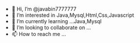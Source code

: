 - 👋 Hi, I’m @javabin7777777
- 👀 I’m interested in Java,Mysql,Html,Css,Javascript
- 🌱 I’m currently learning ...Java,Mysql
- 💞️ I’m looking to collaborate on ...
- 📫 How to reach me ...

<!---
javabin7777777/javabin7777777 is a ✨ special ✨ repository because its `README.md` (this file) appears on your GitHub profile.
You can click the Preview link to take a look at your changes.
--->
